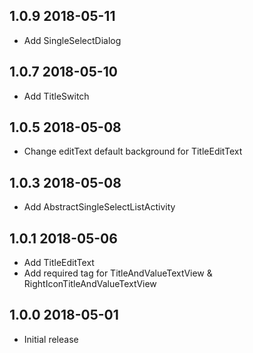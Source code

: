 ## 1.0.9 2018-05-11

* Add SingleSelectDialog

## 1.0.7 2018-05-10

* Add TitleSwitch

## 1.0.5 2018-05-08

* Change editText default background for TitleEditText

## 1.0.3 2018-05-08

* Add AbstractSingleSelectListActivity

## 1.0.1 2018-05-06

* Add TitleEditText
* Add required tag for TitleAndValueTextView & RightIconTitleAndValueTextView

## 1.0.0 2018-05-01

* Initial release